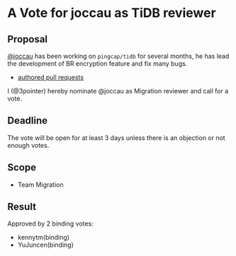 # A Vote for joccau as TiDB reviewer

## Proposal

[@joccau](https://github.com/joccau) has been working on `pingcap/tidb` for several months, he has lead the development of BR encryption feature and fix many bugs.

* [authored pull requests](https://github.com/pingcap/tidb/pulls?q=is%3Apr+author%3Ajoccau+is%3Aclosed)

I (@3pointer) hereby nominate @joccau as Migration reviewer and call for a vote.

## Deadline

The vote will be open for at least 3 days unless there is an objection or not enough votes.

## Scope

* Team Migration

## Result

Approved by 2 binding votes:

* kennytm(binding)
* YuJuncen(binding)
